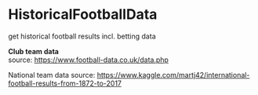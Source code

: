 # HistoricalFootballData
get historical football results incl. betting data

<b> Club team data </b> <br>
source: https://www.football-data.co.uk/data.php


National team data
source: https://www.kaggle.com/martj42/international-football-results-from-1872-to-2017
